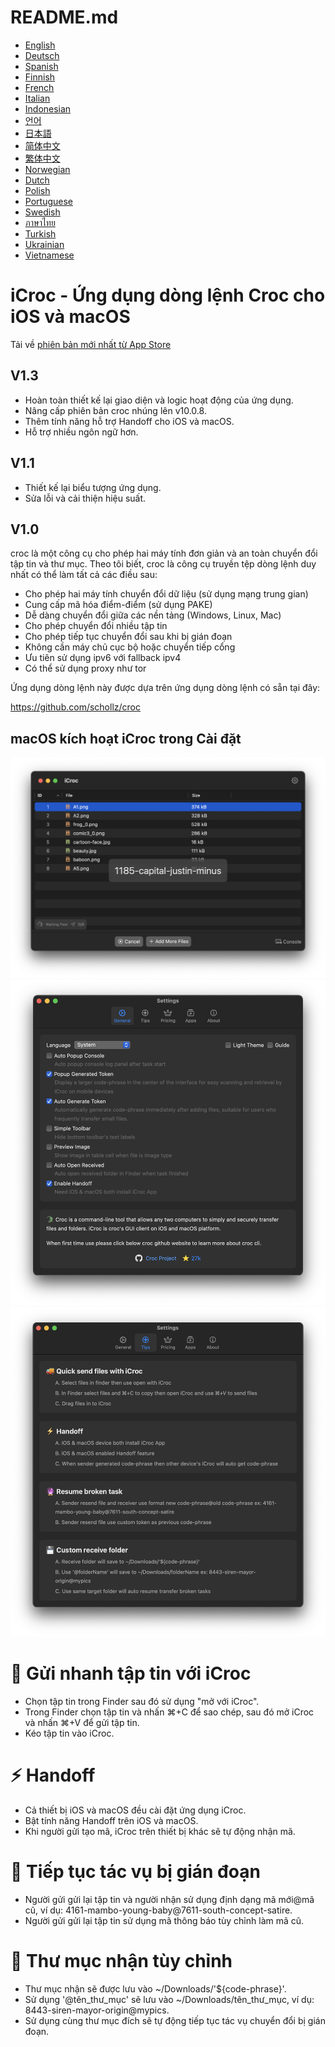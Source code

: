 # README.md
- [English](README.md)
- [Deutsch](README.de.md)
- [Spanish](README.es.md)
- [Finnish](README.fi.md)
- [French](README.fr.md)
- [Italian](README.it.md)
- [Indonesian](README.id.md)
- [언어](README.ko.md)
- [日本語](README.ja.md)
- [简体中文](README.zh_cn.md)
- [繁体中文](README.zh_tw.md)
- [Norwegian](README.nb.md)
- [Dutch](README.nl.md)
- [Polish](README.pl.md)
- [Portuguese](README.pt.md)
- [Swedish](README.sv.md)
- [ภาษาไทย](README.th.md)
- [Turkish](README.tr.md)
- [Ukrainian](README.uk.md)
- [Vietnamese](README.vi.md)

# iCroc - Ứng dụng dòng lệnh Croc cho iOS và macOS

Tải về [phiên bản mới nhất từ App Store](https://apps.apple.com/us/app/id6444355962)

V1.3
---
- Hoàn toàn thiết kế lại giao diện và logic hoạt động của ứng dụng.
- Nâng cấp phiên bản croc nhúng lên v10.0.8.
- Thêm tính năng hỗ trợ Handoff cho iOS và macOS.
- Hỗ trợ nhiều ngôn ngữ hơn.

V1.1
---
- Thiết kế lại biểu tượng ứng dụng.
- Sửa lỗi và cải thiện hiệu suất.

V1.0
---
croc là một công cụ cho phép hai máy tính đơn giản và an toàn chuyển đổi tập tin và thư mục. Theo tôi biết, croc là công cụ truyền tệp dòng lệnh duy nhất có thể làm tất cả các điều sau:

- Cho phép hai máy tính chuyển đổi dữ liệu (sử dụng mạng trung gian)
- Cung cấp mã hóa điểm-điểm (sử dụng PAKE)
- Dễ dàng chuyển đổi giữa các nền tảng (Windows, Linux, Mac)
- Cho phép chuyển đổi nhiều tập tin
- Cho phép tiếp tục chuyển đổi sau khi bị gián đoạn
- Không cần máy chủ cục bộ hoặc chuyển tiếp cổng
- Ưu tiên sử dụng ipv6 với fallback ipv4
- Có thể sử dụng proxy như tor

Ứng dụng dòng lệnh này được dựa trên ứng dụng dòng lệnh có sẵn tại đây:

https://github.com/schollz/croc

## macOS kích hoạt iCroc trong Cài đặt
![macOS-iCroc-1](images/macos1.png)
![macOS-iCroc-2](images/macos2.png)
![macOS-iCroc-3](images/macos3.png)

# 🚚 Gửi nhanh tập tin với iCroc
- Chọn tập tin trong Finder sau đó sử dụng "mở với iCroc".
- Trong Finder chọn tập tin và nhấn ⌘+C để sao chép, sau đó mở iCroc và nhấn ⌘+V để gửi tập tin.
- Kéo tập tin vào iCroc.

# ⚡ Handoff
- Cả thiết bị iOS và macOS đều cài đặt ứng dụng iCroc.
- Bật tính năng Handoff trên iOS và macOS.
- Khi người gửi tạo mã, iCroc trên thiết bị khác sẽ tự động nhận mã.

# 🔮 Tiếp tục tác vụ bị gián đoạn
- Người gửi gửi lại tập tin và người nhận sử dụng định dạng mã mới@mã cũ, ví dụ: 4161-mambo-young-baby@7611-south-concept-satire.
- Người gửi gửi lại tập tin sử dụng mã thông báo tùy chỉnh làm mã cũ.

# 💾 Thư mục nhận tùy chỉnh
- Thư mục nhận sẽ được lưu vào ~/Downloads/'${code-phrase}'.
- Sử dụng '@tên_thư_mục' sẽ lưu vào ~/Downloads/tên_thư_mục, ví dụ: 8443-siren-mayor-origin@mypics.
- Sử dụng cùng thư mục đích sẽ tự động tiếp tục tác vụ chuyển đổi bị gián đoạn.